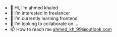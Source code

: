 - 👋 Hi, I’m ahmed khaled
- 👀 I’m interested in freelancer
- 🌱 I’m currently learning frontend
- 💞️ I’m looking to collaborate on ...
- 📫 How to reach me ahmed_kh_99@outlook.com

<!---
mochii99/mochii99 is a ✨ special ✨ repository because its `README.md` (this file) appears on your GitHub profile.
You can click the Preview link to take a look at your changes.
--->
